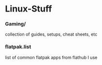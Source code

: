 # Linux-Stuff

### Gaming/
collection of guides, setups, cheat sheets, etc

### flatpak.list
list of common flatpak apps from flathub I use

